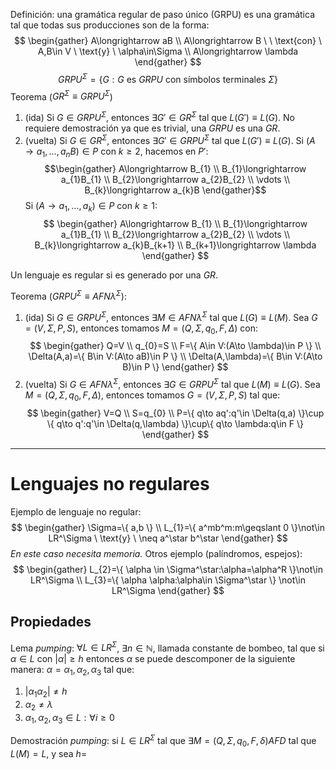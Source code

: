 Definición: una gramática regular de paso único (GRPU) es una gramática tal que todas sus producciones son de la forma:
$$
\begin{gather}
A\longrightarrow aB \\
A\longrightarrow B \ \ \text{con} \ A,B\in V \ \text{y} \ \alpha\in\Sigma \\
A\longrightarrow \lambda
\end{gather}
$$
$$
GRPU^\Sigma=\{ G:G \ \text{es} \ GRPU \ \text{con símbolos terminales} \ \Sigma \}
$$
Teorema ($GR^\Sigma\equiv GRPU^\Sigma$)
1. (ida) Si $G\in GRPU^\Sigma$, entonces $\exists G'\in GR^\Sigma$ tal que $L(G')\equiv L(G)$.
	No requiere demostración ya que es trivial, una $GRPU$ es una $GR$.
2. (vuelta) Si $G\in GR^\Sigma$, entonces $\exists G'\in GRPU^\Sigma$ tal que $L(G')\equiv L(G)$.
	Si $(A\longrightarrow a_{1},\dots,a_{n}B)\in P$ con $k\geqslant 2$, hacemos en $P'$:
	$$\begin{gather}
	A\longrightarrow B_{1} \\
	B_{1}\longrightarrow a_{1}B_{1} \\
	B_{2}\longrightarrow a_{2}B_{2} \\
	\vdots \\
	B_{k}\longrightarrow a_{k}B
	\end{gather}$$
	Si $(A\longrightarrow a_{1},\dots,a_{k})\in P$ con $k\geqslant 1$:
	$$
\begin{gather}
A\longrightarrow B_{1} \\
B_{1}\longrightarrow a_{1}B_{1} \\
B_{2}\longrightarrow a_{2}B_{2} \\
\vdots \\
B_{k}\longrightarrow a_{k}B_{k+1} \\
B_{k+1}\longrightarrow \lambda
\end{gather}
	$$

Un lenguaje es regular si es generado por una $GR$.

Teorema ($GRPU^\Sigma\equiv AFN\lambda^\Sigma$):
1. (ida) Si $G\in GRPU^\Sigma$, entonces $\exists M\in AFN\lambda^\Sigma$ tal que $L(G)\equiv L(M)$.
	Sea $G=(V,\Sigma,P,S)$, entonces tomamos $M=(Q,\Sigma,q_{0},F,\Delta)$ con:
	$$
	\begin{gather}
Q=V \\
q_{0}=S \\
F=\{ A\in V:(A\to \lambda)\in P \} \\
\Delta(A,a)=\{ B\in V:(A\to aB)\in P \} \\
\Delta(A,\lambda)=\{ B\in V:(A\to B)\in P \}
\end{gather}
	$$
2. (vuelta) Si $G\in AFN\lambda^\Sigma$, entonces $\exists G\in GRPU^\Sigma$ tal que $L(M)\equiv L(G)$.
	Sea $M=(Q,\Sigma,q_{0},F,\Delta)$, entonces tomamos $G=(V,\Sigma,P,S)$ tal que:
	$$
	\begin{gather}
V=Q \\
S=q_{0} \\
P=\{ q\to aq':q'\in \Delta(q,a) \}\cup \{ q\to q':q'\in \Delta(q,\lambda) \}\cup\{ q\to \lambda:q\in F \}
\end{gather}
	$$

---
# Lenguajes no regulares

Ejemplo de lenguaje no regular:
$$
\begin{gather}
\Sigma=\{ a,b \} \\
L_{1}=\{ a^mb^m:m\geqslant 0 \}\not\in LR^\Sigma \ \text{y} \ \neq a^\star b^\star
\end{gather}
$$
*En este caso necesita memoria.*
Otros ejemplo (palíndromos, espejos):
$$
\begin{gather}
L_{2}=\{ \alpha \in \Sigma^\star:\alpha=\alpha^R \}\not\in LR^\Sigma \\
L_{3}=\{ \alpha \alpha:\alpha\in \Sigma^\star \} \not\in LR^\Sigma
\end{gather}
$$
## Propiedades
Lema *pumping*: $\forall L\in LR^\Sigma$, $\exists n\in \mathbb{N}$, llamada constante de bombeo, tal que si $\alpha\in L$ con $|\alpha|\geqslant h$ entonces $\alpha$ se puede descomponer de la siguiente manera: $\alpha=\alpha_{1},\alpha_{2},\alpha_{3}$ tal que:
1. $|\alpha_{1}\alpha_{2}|\neq h$
2. $\alpha_{2}\neq \lambda$
3. $\alpha_{1},\alpha_{2},\alpha_{3}\in L:\forall i \geqslant 0$

Demostración *pumping*: si $L\in LR^\Sigma$ tal que $\exists M=(Q,\Sigma,q_{0},F,\delta)AFD$ tal que $L(M)=L$, y sea $h=$